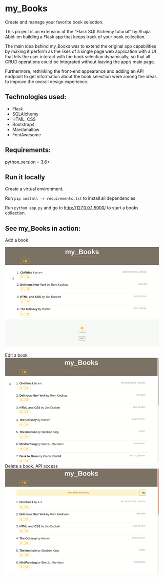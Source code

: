 # my_Books
Create and manage your favorite book selection.

This project is an extension of the “Flask SQLAlchemy tutorial” by Shajia Abidi on  building a Flask app that keeps track of your book collection.

The main idea behind my_Books was to extend the original app capabilities by making it perform as the likes of a single page web application with a UI that lets the user interact with the book selection dynamically, so that all CRUD operations could be integrated without leaving the app’s main page.

Furthermore, rethinking the front-end appearance and adding an API endpoint to get information about the book selection were among the ideas to improve  the overall design experience.

## Technologies used:
* Flask
* SQLAlchemy
* HTML, CSS
* Bootstrap4
* Marshmallow
* FontAwesome

## Requirements: 
python_version = 3.6+

## Run it locally 
Create a  virtual environment. 

Run  `pip install -r requirements.txt`  to install all dependencies.

Run  `python app.py`  and go to http://127.0.0.1:5000/ to start a books collection.

## See my_Books in action:
Add a book

<img src="images/my_Boooks_in _action_1.gif">

<br>
Edit a book

<img src="images/my_Boooks_in _action_2.gif">


<br>
Delete a book. API access

<img src="images/my_Boooks_in _action_3.gif">

